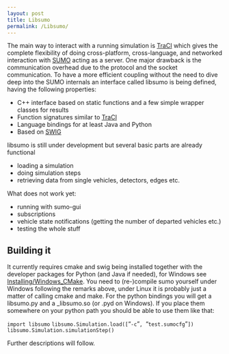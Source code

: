 ```yaml
---
layout: post
title: Libsumo
permalink: /Libsumo/
---
```


The main way to interact with a running simulation is [TraCI](/TraCI "wikilink") which gives the complete flexibility of doing cross-platform, cross-language, and networked interaction with [SUMO](/SUMO "wikilink") acting as a server. One major drawback is the communication overhead due to the protocol and the socket communication. To have a more efficient coupling without the need to dive deep into the SUMO internals an interface called libsumo is being defined, having the following properties:

-   C++ interface based on static functions and a few simple wrapper classes for results
-   Function signatures similar to [TraCI](/TraCI "wikilink")
-   Language bindings for at least Java and Python
-   Based on [SWIG](http://www.swig.org/)

libsumo is still under development but several basic parts are already functional

-   loading a simulation
-   doing simulation steps
-   retrieving data from single vehicles, detectors, edges etc.

What does not work yet:

-   running with sumo-gui
-   subscriptions
-   vehicle state notifications (getting the number of departed vehicles etc.)
-   testing the whole stuff

Building it
-----------

It currently requires cmake and swig being installed together with the developer packages for Python (and Java if needed), for Windows see [Installing/Windows_CMake](/Installing/Windows_CMake "wikilink"). You need to (re-)compile sumo yourself under Windows following the remarks above, under Linux it is probably just a matter of calling cmake and make. For the python bindings you will get a libsumo.py and a _libsumo.so (or .pyd on Windows). If you place them somewhere on your python path you should be able to use them like that:

`import libsumo`
`libsumo.Simulation.load([`“`-c`”`, `“`test.sumocfg`”`])`
`libsumo.Simulation.simulationStep()`

Further descriptions will follow.